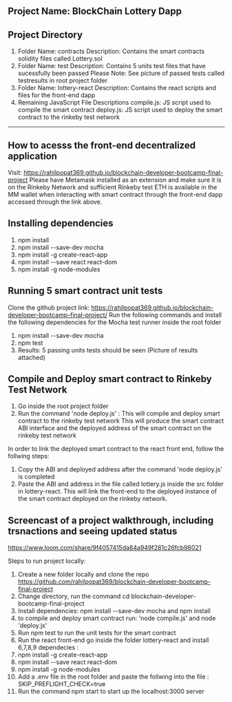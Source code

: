 Project Name: BlockChain Lottery Dapp 
---------------------------------------------------------------------------------------------------------
Project Directory 
--------------------------------------------------------------------------------------------------------
1) Folder Name: contracts
     Description: Contains the smart contracts solidity files called Lottery.sol
2) Folder Name: test
     Description: Contains 5 units test files that have sucessfully been passed
     Please Note: See picture of passed tests called testresults in root project folder
3) Folder Name: lottery-react
    Description: Contains the react scripts and files for the front-end dapp 
4) Remaining JavaScript File Descriptions
    compile.js: JS script used to compile the smart contract
    deploy.js: JS script used to deploy the smart contract to the rinkeby test network
   
----------------------------------------------------------------------------------
How to acesss the front-end decentralized application 
----------------------------------------------------------------------------------
Visit: https://rahilpopat369.github.io/blockchain-developer-bootcamp-final-project
Please have Metamask installed as an extension and make sure it is on the Rinkeby Network and sufficient Rinkeby test ETH is available in the MM wallet when interacting with smart contract through the front-end dapp accessed through the link above.

Installing dependencies
-----------------------------------------------------------------------------------
1) npm install 
2) npm install --save-dev mocha 
3) npm install -g create-react-app 
4) npm install --save react react-dom
5) npm install -g node-modules

Running 5 smart contract unit tests
-----------------------------------------------
Clone the github project link: https://rahilpopat369.github.io/blockchain-developer-bootcamp-final-project/
Run the following commands and install the following dependencies for the Mocha test runner inside the root folder 
1) npm install --save-dev mocha
2) npm test 
3) Results: 5 passing units tests should be seen (Picture of results attached)

Compile and Deploy smart contract to Rinkeby Test Network
-----------------------------------------------
1) Go inside the root project folder
2) Run the command 'node deploy.js' : This will compile and deploy smart contract to the rinkeby test network 
This will produce the smart contract ABI interface and the deployed address of the smart contract on the rinkeby test network 

In order to link the deployed smart contract to the react front end, follow the follwing steps:
1) Copy the ABI and deployed address after the command 'node deploy.js' is completed
2) Paste the ABI and address in the file called lottery.js inside the src folder in lottery-react. This will link the front-end to the deployed instance of the smart contract deployed on the rinkeby network. 

Screencast of a project walkthrough, including trsnactions and seeing updated status 
-----------------------------------------------
https://www.loom.com/share/9f4057415da84a949f281c26fcb98021

Steps to run project locally:
1) Create a new folder locally and clone the repo https://github.com/rahilpopat369/blockchain-developer-bootcamp-final-project
2) Change directory, run the command cd blockchain-developer-bootcamp-final-project
3) Install dependencies: npm install --save-dev mocha and npm install 
4) to compile and deploy smart contract run: 'node compile.js' and node 'deploy.js'
6) Run npm test to run the unit tests for the smart contract
7) Run the react front-end go inside the folder lottery-react and install 6,7,8,9 dependecies :
8) npm install -g create-react-app 
9) npm install --save react react-dom
10) npm install -g node-modules
11) Add a .env file in the root folder and paste the follwing into the file : SKIP_PREFLIGHT_CHECK=true 
12) Run the command npm start to start up the localhost:3000 server

